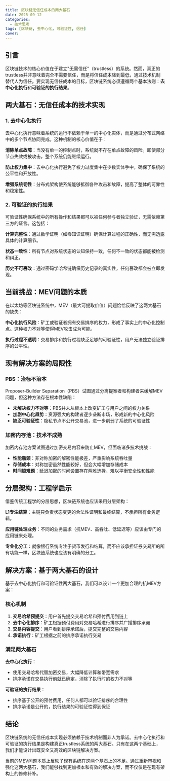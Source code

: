 ```yaml
---
title: 区块链无信任成本的两大基石
date: 2025-09-12
categories:
  - 技术思考
tags: [区块链, 去中心化, 可验证性, 信任]
cover: 
---
```


## 引言

区块链技术的核心价值在于建立"无需信任"（trustless）的系统。然而，真正的trustless并非意味着完全不需要信任，而是将信任成本降到最低，通过技术机制替代人为信任。要实现无信任成本的目标，区块链系统必须遵循两个基本法则：**去中心化执行**和**可验证的执行结果**。

## 两大基石：无信任成本的技术实现

### 1. 去中心化执行

去中心化执行意味着系统的运行不依赖于单一的中心化实体，而是通过分布式网络中的多个节点协同完成。这种机制的核心价值在于：

**消除单点故障**：当没有单一的控制点时，系统就不存在单点故障的风险。即使部分节点失效或被攻击，整个系统仍能继续运行。

**防止权力集中**：去中心化执行避免了权力过度集中在少数实体手中，确保了系统的公平性和开放性。

**增强系统韧性**：分布式架构使系统能够抵御各种攻击和故障，提高了整体的可靠性和稳定性。

### 2. 可验证的执行结果

可验证性确保系统中的所有操作和结果都可以被任何参与者独立验证，无需依赖第三方的证言。这包括：

**计算完整性**：通过数学证明（如零知识证明）确保计算过程的正确性，而无需透露具体的计算细节。

**状态一致性**：所有节点对系统状态的认知保持一致，任何不一致的状态都能被检测和纠正。

**历史不可篡改**：通过密码学哈希链确保历史记录的真实性，任何篡改都会被立即发现。

## 当前挑战：MEV问题的本质

在以太坊等区块链系统中，MEV（最大可提取价值）问题恰恰反映了这两大基石的缺失：

**中心化执行风险**：矿工或验证者拥有交易排序的权力，形成了事实上的中心化控制点。这种权力不对等使得MEV攻击成为可能。

**执行过程不透明**：交易排序和执行过程缺乏足够的可验证性，用户无法独立验证排序的公平性。

## 现有解决方案的局限性

### PBS：治标不治本

Proposer-Builder Separation（PBS）试图通过分离提案者和构建者来缓解MEV问题，但这种方法存在根本性缺陷：

- **未解决权力不对等**：PBS并未从根本上改变矿工与用户之间的权力关系
- **加剧中心化趋势**：资源强大的构建者逐步垄断市场，形成新的中心化风险
- **缺乏可验证性**：隐私节点不公开交易池，进一步削弱了系统的可验证性

### 加密内存池：技术不成熟

加密内存池方案试图通过加密交易内容来防止MEV，但面临诸多技术挑战：

- **性能瓶颈**：非对称加密的解密性能极差，严重影响系统吞吐量
- **存储成本**：对称加密虽然性能较好，但会大幅增加存储成本
- **时间锁难题**：延迟加密的时间设置存在两难选择，难以平衡安全性和性能

## 分层架构：工程学启示

借鉴传统工程学的分层思想，区块链系统也应该采用分层架构：

**L1专注结算**：主链只负责状态变更的合法性证明和最终结算，不承担所有业务逻辑。

**应用链处理业务**：不同的业务需求（抗MEV、高吞吐、低延迟等）应该由专门的应用链来处理。

**专业化分工**：就像银行系统专注于货币发行和结算，而不应该承担证券交易所的所有功能一样，区块链系统也应该有明确的分工。

## 解决方案：基于两大基石的设计

基于去中心化执行和可验证性两大基石，我们可以设计一个更加合理的抗MEV方案：

### 核心机制

1. **交易哈希预提交**：用户首先提交交易哈希和预付费用到链上
2. **去中心化排序**：矿工根据预付费用对交易哈希进行排序并广播排序承诺
3. **交易内容提交**：用户看到排序承诺后，提交完整的交易内容
4. **承诺执行**：矿工根据之前的排序承诺执行交易

### 满足两大基石

**去中心化执行**：
- 使用交易哈希代替加密交易，大幅降低计算和带宽需求
- 排序承诺在交易执行前就已确定，消除了执行时的权力不对等

**可验证的执行结果**：
- 排序基于公开的预付费用，任何人都可以验证排序的合理性
- 排序承诺是公开的，执行结果的可验证性得到保证

## 结论

区块链系统的无信任成本实现必须依赖于技术机制而非人为承诺。去中心化执行和可验证的执行结果是构建真正trustless系统的两大基石。只有在这两个基础上，我们才能设计出既安全又高效的区块链解决方案。

当前的MEV问题本质上反映了现有系统在这两个基石上的不足。通过重新审视和强化这两大基石，我们能够找到更加根本和有效的解决方案，而不仅仅是在现有架构上的修修补补。

